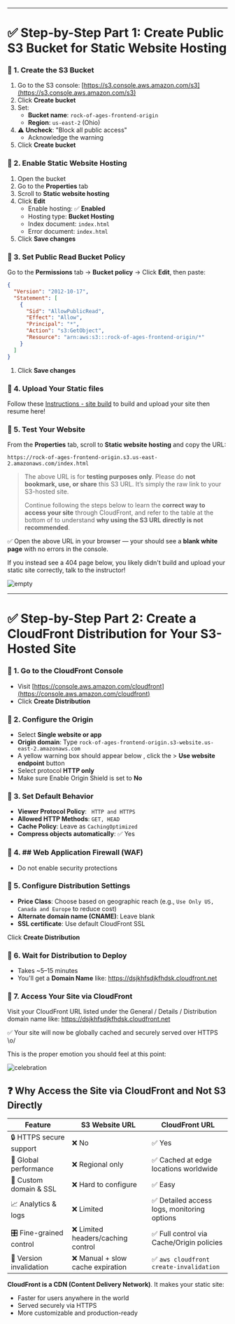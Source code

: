 

---

# ✅ Step-by-Step Part 1: Create Public S3 Bucket for Static Website Hosting
### 🔹 1. **Create the S3 Bucket**

1. Go to the S3 console: [https://s3.console.aws.amazon.com/s3](https://s3.console.aws.amazon.com/s3)
2. Click **Create bucket**
3. Set:
   - **Bucket name**: `rock-of-ages-frontend-origin`
   - **Region**: `us-east-2` (Ohio)
4. ⚠️ **Uncheck**: "Block all public access"
   - Acknowledge the warning
1. Click **Create bucket**
### 🔹 2. **Enable Static Website Hosting**

1. Open the bucket
2. Go to the **Properties** tab
3. Scroll to **Static website hosting**
4. Click **Edit**
   - Enable hosting: ✅ **Enabled**
   - Hosting type: **Bucket Hosting**
   - Index document: `index.html`
   - Error document: `index.html` 
1. Click **Save changes**

### 🔹 3. **Set Public Read Bucket Policy**

Go to the **Permissions** tab → **Bucket policy** → Click **Edit**, then paste:

```json
{
  "Version": "2012-10-17",
  "Statement": [
    {
      "Sid": "AllowPublicRead",
      "Effect": "Allow",
      "Principal": "*",
      "Action": "s3:GetObject",
      "Resource": "arn:aws:s3:::rock-of-ages-frontend-origin/*"
    }
  ]
}
```

1. Click **Save changes**

### 🔹 4. **Upload Your Static files**

Follow these [Instructions - site build](https://github.com/gcziprusz/obsidian-notes/blob/main/Continuing%20ED%20NSS/Cloud/Workshop%201/Instructions%20-%20site%20build.md) to build and upload your site then resume here!

### 🔹 5. **Test Your Website**

From the **Properties** tab, scroll to **Static website hosting** and copy the URL:

```https://rock-of-ages-frontend-origin.s3.us-east-2.amazonaws.com/index.html```

> The above URL  is for **testing purposes only**. Please do **not bookmark, use, or share** this S3 URL.  It’s simply the raw link to your S3-hosted site.
> 
> Continue following the steps below to learn the **correct way to access your site** through CloudFront, and refer to the table at the bottom of to understand **why using the S3 URL directly is not recommended**.

✅ Open the above URL in your browser — your should see a **blank white page** with no errors in the console.

If you instead see a 404 page below, you likely didn't build and upload your static site correctly, talk to the instructor!

![empty](empty.png)

---

# ✅ Step-by-Step Part 2: Create a CloudFront Distribution for Your S3-Hosted Site

### 🔹 1. Go to the CloudFront Console

- Visit [https://console.aws.amazon.com/cloudfront](https://console.aws.amazon.com/cloudfront)
- Click **Create Distribution**
### 🔹 2. Configure the Origin

- Select **Single website or app** 
- **Origin domain**: Type `rock-of-ages-frontend-origin.s3-website.us-east-2.amazonaws.com` 
- A yellow warning box should appear below , click the > **Use website endpoint** button
-  Select protocol **HTTP only**
- Make sure Enable Origin Shield is set to **No**

### 🔹 3. Set Default Behavior

- **Viewer Protocol Policy**: ` HTTP and HTTPS`
- **Allowed HTTP Methods**: `GET, HEAD`
- **Cache Policy**: Leave as `CachingOptimized` 
- **Compress objects automatically**: ✅ Yes

### 🔹 4. ## Web Application Firewall (WAF)
- Do not enable security protections
### 🔹 5. Configure Distribution Settings

- **Price Class**: Choose based on geographic reach (e.g., `Use Only US, Canada and Europe` to reduce cost)
- **Alternate domain name (CNAME)**: Leave blank
- **SSL certificate**: Use default CloudFront SSL

Click **Create Distribution**

### 🔹 6. Wait for Distribution to Deploy

- Takes ~5–15 minutes
- You'll get a **Domain Name** like: https://dsjkhfsdjkfhdsk.cloudfront.net

### 🔹 7. Access Your Site via CloudFront

Visit your CloudFront URL listed under the General / Details /  Distribution domain name like:
	https://dsjkhfsdjkfhdsk.cloudfront.net

✅ Your site will now be globally cached and securely served over HTTPS \o/

This is the proper emotion you should feel at this point: 

![celebration](https://media0.giphy.com/media/v1.Y2lkPTc5MGI3NjExNTVoNnhoYmlxZDRjbTNpMnVkN2NiZnU4aXJwNnYwb2dqd3ZqOTJlYSZlcD12MV9pbnRlcm5hbF9naWZfYnlfaWQmY3Q9Zw/lMameLIF8voLu8HxWV/giphy.gif)

## ❓ Why Access the Site via CloudFront and Not S3 Directly

| Feature                 | S3 Website URL                    | CloudFront URL                             |
| ----------------------- | --------------------------------- | ------------------------------------------ |
| 🔒 HTTPS secure support | ❌ No                              | ✅ Yes                                      |
| 🚀 Global performance   | ❌ Regional only                   | ✅ Cached at edge locations worldwide       |
| 🔧 Custom domain & SSL  | ❌ Hard to configure               | ✅ Easy                                     |
| 📈 Analytics & logs     | ❌ Limited                         | ✅ Detailed access logs, monitoring options |
| 🎛 Fine-grained control | ❌ Limited headers/caching control | ✅ Full control via Cache/Origin policies   |
| 🔄 Version invalidation | ❌ Manual + slow cache expiration  | ✅ `aws cloudfront create-invalidation`     |

**CloudFront is a CDN (Content Delivery Network)**. It makes your static site:

- Faster for users anywhere in the world
- Served securely via HTTPS
- More customizable and production-ready
